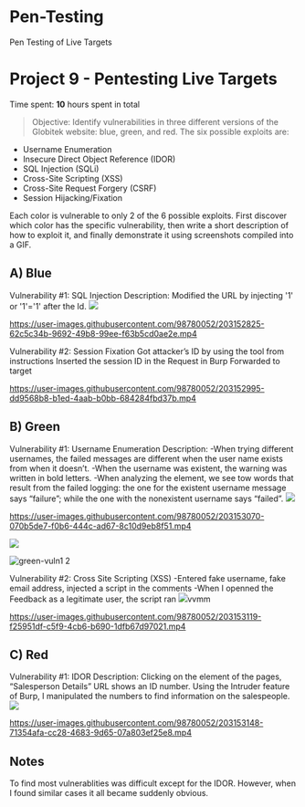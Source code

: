 # Pen-Testing
Pen Testing of Live Targets
# Project 9 - Pentesting Live Targets

Time spent: **10** hours spent in total

> Objective: Identify vulnerabilities in three different versions of the Globitek website: blue, green, and red.
The six possible exploits are:
* Username Enumeration
* Insecure Direct Object Reference (IDOR)
* SQL Injection (SQLi)
* Cross-Site Scripting (XSS)
* Cross-Site Request Forgery (CSRF)
* Session Hijacking/Fixation

Each color is vulnerable to only 2 of the 6 possible exploits. First discover which color has the specific vulnerability, then write a short description of how to exploit it, and finally demonstrate it using screenshots compiled into a GIF.

## A) Blue
Vulnerability #1: SQL Injection
Description:
Modified the URL by injecting '1' or '1'='1' after the Id. 
<img src="blue-vuln1.gif">


https://user-images.githubusercontent.com/98780052/203152825-62c5c34b-9692-49b8-99ee-f63b5cd0ae2e.mp4


Vulnerability #2: Session Fixation
Got attacker’s ID by using the tool from instructions
Inserted the session ID in the Request in Burp
Forwarded to target




https://user-images.githubusercontent.com/98780052/203152995-dd9568b8-b1ed-4aab-b0bb-684284fbd37b.mp4


## B) Green
Vulnerability #1: Username Enumeration
Description:
-When trying different usernames, the failed messages are different when the user name exists from when it doesn’t. 
-When the username was existent, the warning was written in bold letters.
 -When analyzing the element, we see tow words that result from the failed logging: the one for the existent username message says “failure”; while the one with the nonexistent username says “failed”. 
<img src="green-vuln1.gif">




https://user-images.githubusercontent.com/98780052/203153070-070b5de7-f0b6-444c-ad67-8c10d9eb8f51.mp4


<img src="green-vuln1.2.gif">




![green-vuln1 2](https://user-images.githubusercontent.com/98780052/203153089-912dcd4b-e15c-4fa4-af1b-c0247a4e8ad9.png)


Vulnerability #2: Cross Site Scripting (XSS)
-Entered fake username, fake email address, injected a script in the comments
-When I openned the Feedback as a legitimate user, the script ran
<img src="green-vuln2.gif">vvmm




https://user-images.githubusercontent.com/98780052/203153119-f25951df-c5f9-4cb6-b690-1dfb67d97021.mp4


## C) Red
Vulnerability #1: IDOR
Description:
Clicking on the element of the pages, “Salesperson Details” URL shows an ID number. 
Using the Intruder feature of Burp, I manipulated the numbers to find information on the salespeople. 
<img src="red-vuln1.gif">




https://user-images.githubusercontent.com/98780052/203153148-71354afa-cc28-4683-9d65-07a803ef25e8.mp4




## Notes

To find most vulnerablities was difficult except for the IDOR. However, when I found similar cases it all became suddenly obvious. 

